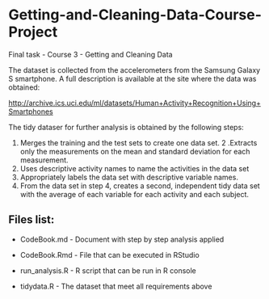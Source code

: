# Getting-and-Cleaning-Data-Course-Project
Final task - Course 3 - Getting and Cleaning Data

The dataset is collected from the accelerometers from the Samsung Galaxy S smartphone. A full description is available at the site where the data was obtained:

http://archive.ics.uci.edu/ml/datasets/Human+Activity+Recognition+Using+Smartphones

The tidy dataser for further analysis is obtained by the following steps:

1. Merges the training and the test sets to create one data set.
2 .Extracts only the measurements on the mean and standard deviation for each measurement.
3. Uses descriptive activity names to name the activities in the data set
4. Appropriately labels the data set with descriptive variable names.
5. From the data set in step 4, creates a second, independent tidy data set with the average of each variable for each activity and each subject.

## Files list:

- CodeBook.md - Document with step by step analysis applied
- CodeBook.Rmd - File that can be executed in RStudio

- run_analysis.R - R script that can be run in R console

- tidydata.R - The dataset that meet all requirements above